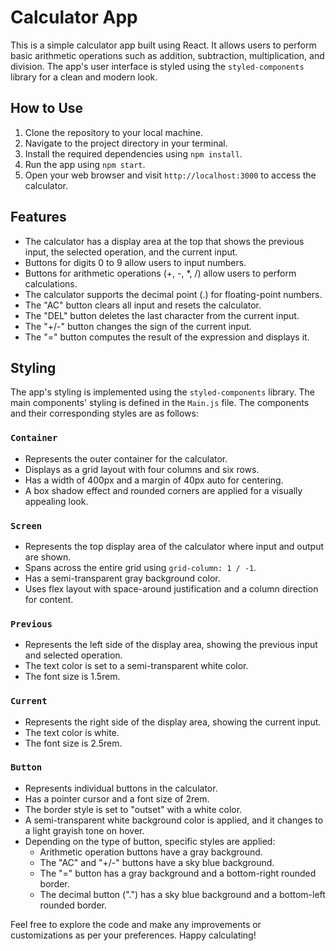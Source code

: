 # Calculator App

This is a simple calculator app built using React. It allows users to perform basic arithmetic operations such as addition, subtraction, multiplication, and division. The app's user interface is styled using the `styled-components` library for a clean and modern look.

## How to Use

1. Clone the repository to your local machine.
2. Navigate to the project directory in your terminal.
3. Install the required dependencies using `npm install`.
4. Run the app using `npm start`.
5. Open your web browser and visit `http://localhost:3000` to access the calculator.

## Features

- The calculator has a display area at the top that shows the previous input, the selected operation, and the current input.
- Buttons for digits 0 to 9 allow users to input numbers.
- Buttons for arithmetic operations (+, -, \*, /) allow users to perform calculations.
- The calculator supports the decimal point (.) for floating-point numbers.
- The "AC" button clears all input and resets the calculator.
- The "DEL" button deletes the last character from the current input.
- The "+/-" button changes the sign of the current input.
- The "=" button computes the result of the expression and displays it.

## Styling

The app's styling is implemented using the `styled-components` library. The main components' styling is defined in the `Main.js` file. The components and their corresponding styles are as follows:

### `Container`

- Represents the outer container for the calculator.
- Displays as a grid layout with four columns and six rows.
- Has a width of 400px and a margin of 40px auto for centering.
- A box shadow effect and rounded corners are applied for a visually appealing look.

### `Screen`

- Represents the top display area of the calculator where input and output are shown.
- Spans across the entire grid using `grid-column: 1 / -1`.
- Has a semi-transparent gray background color.
- Uses flex layout with space-around justification and a column direction for content.

### `Previous`

- Represents the left side of the display area, showing the previous input and selected operation.
- The text color is set to a semi-transparent white color.
- The font size is 1.5rem.

### `Current`

- Represents the right side of the display area, showing the current input.
- The text color is white.
- The font size is 2.5rem.

### `Button`

- Represents individual buttons in the calculator.
- Has a pointer cursor and a font size of 2rem.
- The border style is set to "outset" with a white color.
- A semi-transparent white background color is applied, and it changes to a light grayish tone on hover.
- Depending on the type of button, specific styles are applied:
  - Arithmetic operation buttons have a gray background.
  - The "AC" and "+/-" buttons have a sky blue background.
  - The "=" button has a gray background and a bottom-right rounded border.
  - The decimal button (".") has a sky blue background and a bottom-left rounded border.

Feel free to explore the code and make any improvements or customizations as per your preferences. Happy calculating!
